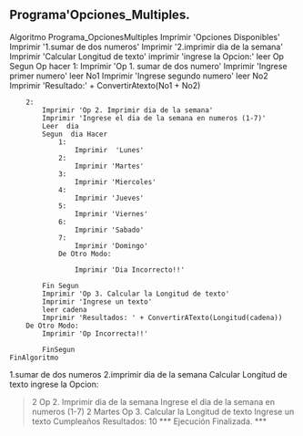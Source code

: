 ## Programa'Opciones_Multiples.
Algoritmo Programa_OpcionesMultiples
	Imprimir 'Opciones Disponibles'
	Imprimir '1.sumar de dos numeros'
	Imprimir '2.imprimir dia de la semana'
	Imprimir 'Calcular Longitud de texto'
	imprimir 'ingrese la Opcion:'
	leer Op 
	Segun Op hacer 
		1:
			Imprimir 'Op 1. sumar de dos numero'
			Imprimir 'Ingrese primer numero'
			leer No1
			Imprimir 'Ingrese segundo numero'
			leer No2
			Imprimir 'Resultado:' + ConvertirAtexto(No1 + No2)
			
		2:
			Imprimir 'Op 2. Imprimir dia de la semana'
			Imprimir 'Ingrese el dia de la semana en numeros (1-7)'
			Leer  dia
			Segun  dia Hacer
				1:
					Imprimir  'Lunes'
				2:
					Imprimir 'Martes'
				3:
					Imprimir 'Miercoles'
				4:
					Imprimir 'Jueves'
				5:
					Imprimir 'Viernes'
				6:
					Imprimir 'Sabado'
				7:
					Imprimir 'Domingo'
				De Otro Modo:
					
					Imprimir 'Dia Incorrecto!!'
					
			Fin Segun
			Imprimir 'Op 3. Calcular la Longitud de texto'
			Imprimir 'Ingrese un texto'
			leer cadena
			Imprimir 'Resultados: ' + ConvertirATexto(Longitud(cadena))
		De Otro Modo:
			Imprimir 'Op Incorrecta!!'
			
			FinSegun
	FinAlgoritmo
  


1.sumar de dos numeros
2.imprimir dia de la semana
Calcular Longitud de texto
ingrese la Opcion:
> 2
Op 2. Imprimir dia de la semana
Ingrese el dia de la semana en numeros (1-7)
> 2
Martes
Op 3. Calcular la Longitud de texto
Ingrese un texto
> Cumpleaños
Resultados: 10
*** Ejecución Finalizada. ***

